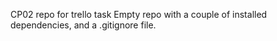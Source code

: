 CP02 repo for trello task
Empty repo with a couple of installed dependencies, and a .gitignore file.
